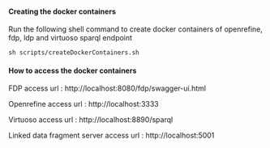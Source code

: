 #### Creating the docker containers

Run the following shell command to create docker containers of openrefine, fdp, ldp and virtuoso sparql endpoint

```shell
sh scripts/createDockerContainers.sh
````


#### How to access the docker containers

FDP access url							:	http://localhost:8080/fdp/swagger-ui.html

Openrefine access url 					:	http://localhost:3333

Virtuoso access url 					:	http://localhost:8890/sparql

Linked data fragment server access url	:	http://localhost:5001